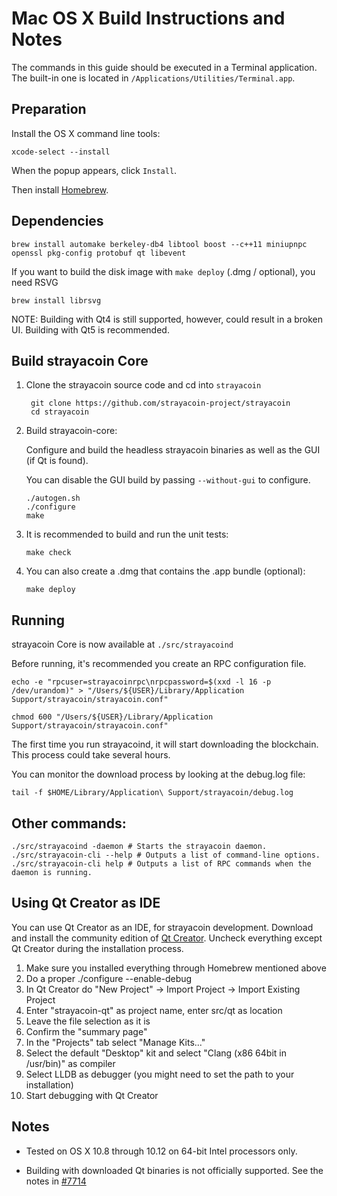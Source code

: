 Mac OS X Build Instructions and Notes
====================================
The commands in this guide should be executed in a Terminal application.
The built-in one is located in `/Applications/Utilities/Terminal.app`.

Preparation
-----------
Install the OS X command line tools:

`xcode-select --install`

When the popup appears, click `Install`.

Then install [Homebrew](https://brew.sh).

Dependencies
----------------------

    brew install automake berkeley-db4 libtool boost --c++11 miniupnpc openssl pkg-config protobuf qt libevent

If you want to build the disk image with `make deploy` (.dmg / optional), you need RSVG

    brew install librsvg

NOTE: Building with Qt4 is still supported, however, could result in a broken UI. Building with Qt5 is recommended.

Build strayacoin Core
------------------------

1. Clone the strayacoin source code and cd into `strayacoin`

        git clone https://github.com/strayacoin-project/strayacoin
        cd strayacoin

2.  Build strayacoin-core:

    Configure and build the headless strayacoin binaries as well as the GUI (if Qt is found).

    You can disable the GUI build by passing `--without-gui` to configure.

        ./autogen.sh
        ./configure
        make

3.  It is recommended to build and run the unit tests:

        make check

4.  You can also create a .dmg that contains the .app bundle (optional):

        make deploy

Running
-------

strayacoin Core is now available at `./src/strayacoind`

Before running, it's recommended you create an RPC configuration file.

    echo -e "rpcuser=strayacoinrpc\nrpcpassword=$(xxd -l 16 -p /dev/urandom)" > "/Users/${USER}/Library/Application Support/strayacoin/strayacoin.conf"

    chmod 600 "/Users/${USER}/Library/Application Support/strayacoin/strayacoin.conf"

The first time you run strayacoind, it will start downloading the blockchain. This process could take several hours.

You can monitor the download process by looking at the debug.log file:

    tail -f $HOME/Library/Application\ Support/strayacoin/debug.log

Other commands:
-------

    ./src/strayacoind -daemon # Starts the strayacoin daemon.
    ./src/strayacoin-cli --help # Outputs a list of command-line options.
    ./src/strayacoin-cli help # Outputs a list of RPC commands when the daemon is running.

Using Qt Creator as IDE
------------------------
You can use Qt Creator as an IDE, for strayacoin development.
Download and install the community edition of [Qt Creator](https://www.qt.io/download/).
Uncheck everything except Qt Creator during the installation process.

1. Make sure you installed everything through Homebrew mentioned above
2. Do a proper ./configure --enable-debug
3. In Qt Creator do "New Project" -> Import Project -> Import Existing Project
4. Enter "strayacoin-qt" as project name, enter src/qt as location
5. Leave the file selection as it is
6. Confirm the "summary page"
7. In the "Projects" tab select "Manage Kits..."
8. Select the default "Desktop" kit and select "Clang (x86 64bit in /usr/bin)" as compiler
9. Select LLDB as debugger (you might need to set the path to your installation)
10. Start debugging with Qt Creator

Notes
-----

* Tested on OS X 10.8 through 10.12 on 64-bit Intel processors only.

* Building with downloaded Qt binaries is not officially supported. See the notes in [#7714](https://github.com/bitcoin/bitcoin/issues/7714)
